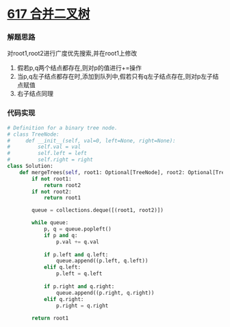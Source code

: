 # [617 合并二叉树](https://leetcode.cn/problems/merge-two-binary-trees/https://leetcode.cn/problems/merge-two-binary-trees/)

### 解题思路

对root1,root2进行广度优先搜索,并在root1上修改

1. 假若p,q两个结点都存在,则对p的值进行+=操作
2. 当p,q左子结点都存在时,添加到队列中,假若只有q左子结点存在,则对p左子结点赋值
3. 右子结点同理

### 代码实现

```python
# Definition for a binary tree node.
# class TreeNode:
#     def __init__(self, val=0, left=None, right=None):
#         self.val = val
#         self.left = left
#         self.right = right
class Solution:
    def mergeTrees(self, root1: Optional[TreeNode], root2: Optional[TreeNode]) -> Optional[TreeNode]:
        if not root1:
            return root2
        if not root2:
            return root1

        queue = collections.deque([(root1, root2)])

        while queue:
            p, q = queue.popleft()
            if p and q:
                p.val += q.val
            
            if p.left and q.left:
                queue.append((p.left, q.left))
            elif q.left:
                p.left = q.left 
            
            if p.right and q.right:
                queue.append((p.right, q.right))
            elif q.right:
                p.right = q.right 
        
        return root1

```

